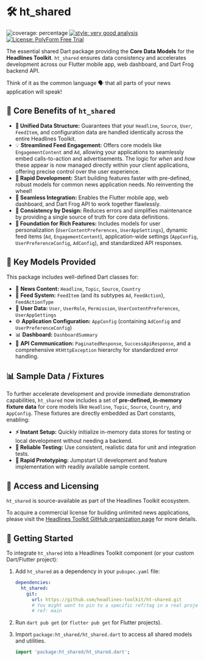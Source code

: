 # 🛠️ ht_shared

![coverage: percentage](https://img.shields.io/badge/coverage-67-green)
[![style: very good analysis](https://img.shields.io/badge/style-very_good_analysis-B22C89.svg)](https://pub.dev/packages/very_good_analysis)
[![License: PolyForm Free Trial](https://img.shields.io/badge/License-PolyForm%20Free%20Trial-blue)](https://polyformproject.org/licenses/free-trial/1.0.0)

The essential shared Dart package providing the **Core Data Models** for the **Headlines Toolkit**. `ht_shared` ensures data consistency and accelerates development across our Flutter mobile app, web dashboard, and Dart Frog backend API.

Think of it as the common language 🗣️ that all parts of your news application will speak!

## 🌟 Core Benefits of `ht_shared`

*   **🧱 Unified Data Structure:** Guarantees that your `Headline`, `Source`, `User`, `FeedItem`, and configuration data are handled identically across the entire Headlines Toolkit.
*   💡 **Streamlined Feed Engagement:** Offers core models like `EngagementContent` and `Ad`, allowing your applications to seamlessly embed calls-to-action and advertisements. The logic for *when* and *how* these appear is now managed directly within your client applications, offering precise control over the user experience.
*   **🚀 Rapid Development:** Start building features faster with pre-defined, robust models for common news application needs. No reinventing the wheel!
*   **🔗 Seamless Integration:** Enables the Flutter mobile app, web dashboard, and Dart Frog API to work together flawlessly.
*   **🎯 Consistency by Design:** Reduces errors and simplifies maintenance by providing a single source of truth for core data definitions.
*   **🌟 Foundation for Rich Features:** Includes models for user personalization (`UserContentPreferences`, `UserAppSettings`), dynamic feed items (`Ad`, `EngagementContent`), application-wide settings (`AppConfig`, `UserPreferenceConfig`, `AdConfig`), and standardized API responses.

## 🎁 Key Models Provided

This package includes well-defined Dart classes for:

*   📰 **News Content:** `Headline`, `Topic`, `Source`, `Country`
*   🧩 **Feed System:** `FeedItem` (and its subtypes `Ad`, `FeedAction`),
    `FeedActionType`
*   👤 **User Data:** `User`, `UserRole`, `Permission`, `UserContentPreferences`, `UserAppSettings`
*   ⚙️ **Application Configuration:** `AppConfig` (containing `AdConfig` and `UserPreferenceConfig`)
*   📊 **Dashboard:** `DashboardSummary`
*   📡 **API Communication:** `PaginatedResponse`, `SuccessApiResponse`, and a comprehensive `HtHttpException` hierarchy for standardized error handling.

## 📊 Sample Data / Fixtures

To further accelerate development and provide immediate demonstration capabilities, `ht_shared` now includes a set of **pre-defined, in-memory fixture data** for core models like `Headline`, `Topic`, `Source`, `Country`, and `AppConfig`. These fixtures are directly embedded as Dart constants, enabling:

*   **⚡ Instant Setup:** Quickly initialize in-memory data stores for testing or local development without needing a backend.
*   **🧪 Reliable Testing:** Use consistent, realistic data for unit and integration tests.
*   **🚀 Rapid Prototyping:** Jumpstart UI development and feature implementation with readily available sample content.

## 🔑 Access and Licensing

`ht_shared` is source-available as part of the Headlines Toolkit ecosystem.

To acquire a commercial license for building unlimited news applications, please visit 
the [Headlines Toolkit GitHub organization page](https://github.com/headlines-toolkit)
for more details.

## 🚀 Getting Started 

To integrate `ht_shared` into a Headlines Toolkit component (or your custom Dart/Flutter project):

1.  Add `ht_shared` as a dependency in your `pubspec.yaml` file:

    ```yaml
    dependencies:
      ht_shared:
        git:
          url: https://github.com/headlines-toolkit/ht-shared.git
          # You might want to pin to a specific ref/tag in a real project:
          # ref: main 
    ```

2.  Run `dart pub get` (or `flutter pub get` for Flutter projects).

3.  Import `package:ht_shared/ht_shared.dart` to access all shared models and utilities.

    ```dart
    import 'package:ht_shared/ht_shared.dart';
